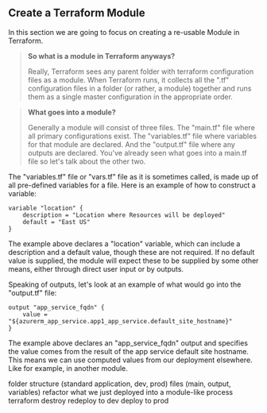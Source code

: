 ## Create a Terraform Module

In this section we are going to focus on creating a re-usable Module in Terraform. 

>**So what is a module in Terraform anyways?** 
>
>Really, Terraform sees any parent folder with terraform configuration files as a module. When Terraform runs, it collects all the ".tf" configuration files in a folder (or rather, a module) together and runs them as a single master configuration in the appropriate order.

>**What goes into a module?**
>
>Generally a module will consist of three files. The "main.tf" file where all primary configurations exist. The "variables.tf" file where variables for that module are declared. And the "output.tf" file where any outputs are declared. You've already seen what goes into a main.tf file so let's talk about the other two.

The "variables.tf" file or "vars.tf" file as it is sometimes called, is made up of all pre-defined variables for a file. Here is an example of how to construct a variable:

```
variable "location" {
    description = "Location where Resources will be deployed"
    default = "East US"
}
```

The example above declares a "location" variable, which can include a description and a default value, though these are not required. If no default value is supplied, the module will expect these to be supplied by some other means, either through direct user input or by outputs.

Speaking of outputs, let's look at an example of what would go into the "output.tf" file:

```
output "app_service_fqdn" {
    value = "${azurerm_app_service.app1_app_service.default_site_hostname}"
}
```

The example above declares an "app_service_fqdn" output and specifies the value comes from the result of the app service default site hostname. This means we can use computed values from our deployment elsewhere. Like for example, in another module.



folder structure (standard application, dev, prod)
files (main, output, variables)
refactor what we just deployed into a module-like process
terraform destroy
redeploy to dev
deploy to prod